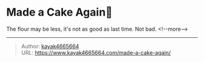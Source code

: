# Made a Cake Again🍰


The flour may be less, it&#39;s not as good as last time. Not bad.
&lt;!--more--&gt;

---

> Author: [kayak4665664](https://github.com/kayak4665664)  
> URL: https://www.kayak4665664.com/made-a-cake-again/  

